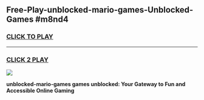 
## Free-Play-unblocked-mario-games-Unblocked-Games #m8nd4
<h3>
<a href="https://news.freeplayer.one?title=unblocked-mario-games&ref=8M">CLICK TO PLAY</a></h3>
<hr>

<h3>
<a href="https://news.freeplayer.one?title=unblocked-mario-games&ref=8M">CLICK 2 PLAY</a>
  
</h3>

<a href="https://news.freeplayer.one?title=unblocked-mario-games&ref=8M"><img src="https://clearcache.store/games.png"></a>


**unblocked-mario-games games unblocked: Your Gateway to Fun and Accessible Online Gaming**
